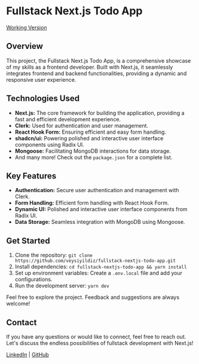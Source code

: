 # Fullstack Next.js Todo App

[Working Version](https://fullstack-nextjs-todo-app-veysiyildiz.vercel.app/)

## Overview

This project, the Fullstack Next.js Todo App, is a comprehensive showcase of my skills as a frontend developer. Built with Next.js, it seamlessly integrates frontend and backend functionalities, providing a dynamic and responsive user experience.

## Technologies Used

- **Next.js:** The core framework for building the application, providing a fast and efficient development experience.
- **Clerk:** Used for authentication and user management.
- **React Hook Form:** Ensuring efficient and easy form handling.
- **shadcn/ui:** Powering polished and interactive user interface components using Radix UI.
- **Mongoose:** Facilitating MongoDB interactions for data storage.
- And many more! Check out the `package.json` for a complete list.

## Key Features

- **Authentication:** Secure user authentication and management with Clerk.
- **Form Handling:** Efficient form handling with React Hook Form.
- **Dynamic UI:** Polished and interactive user interface components from Radix UI.
- **Data Storage:** Seamless integration with MongoDB using Mongoose.

## Get Started

1. Clone the repository: `git clone https://github.com/veysiyildiz/fullstack-nextjs-todo-app.git`
2. Install dependencies: `cd fullstack-nextjs-todo-app && yarn install`
3. Set up environment variables: Create a `.env.local` file and add your configurations.
4. Run the development server: `yarn dev`

Feel free to explore the project. Feedback and suggestions are always welcome!

## Contact

If you have any questions or would like to connect, feel free to reach out. Let's discuss the endless possibilities of fullstack development with Next.js!

[LinkedIn](https://www.linkedin.com/in/veysiyildiz/) | [GitHub](https://github.com/veysiyildiz/)
